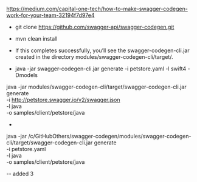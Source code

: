 
https://medium.com/capital-one-tech/how-to-make-swagger-codegen-work-for-your-team-32194f7d97e4


- git clone https://github.com/swagger-api/swagger-codegen.git

- mvn clean install

- If this completes successfully, you’ll see the swagger-codegen-cli.jar created in the directory modules/swagger-codegen-cli/target/.

- java -jar swagger-codegen-cli.jar generate -i petstore.yaml -l swift4 -Dmodels

java -jar modules/swagger-codegen-cli/target/swagger-codegen-cli.jar generate \
  -i http://petstore.swagger.io/v2/swagger.json \
  -l java \
  -o samples/client/petstore/java

- 

java -jar /c/GitHubOthers/swagger-codegen/modules/swagger-codegen-cli/target/swagger-codegen-cli.jar generate \
  -i petstore.yaml \
  -l java \
  -o samples/client/petstore/java


-- added 3

